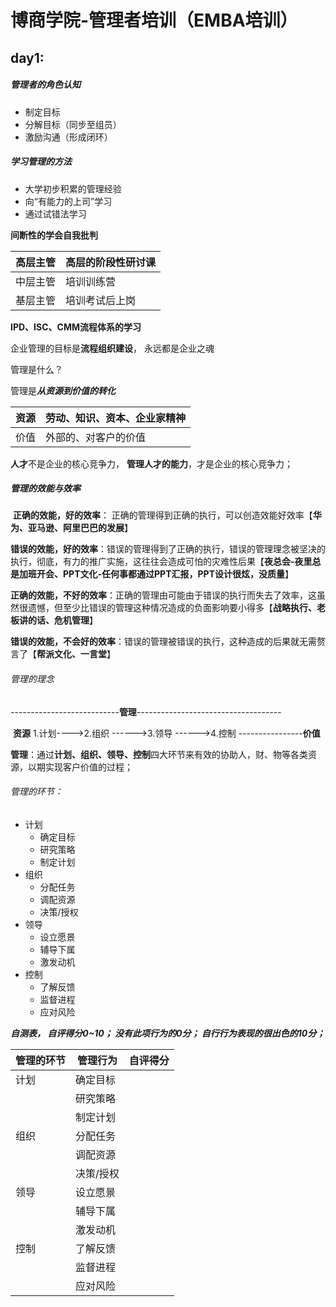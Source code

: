 # 博商学院-管理者培训（EMBA培训）

## day1:

#####   管理者的角色认知

- 制定目标
- 分解目标（同步至组员）
- 激励沟通（形成闭环）



##### 学习管理的方法

* 大学初步积累的管理经验
* 向“有能力的上司”学习
* 通过试错法学习



**间断性的学会自我批判**

| 高层主管 | 高层的阶段性研讨课 |
| -------- | :----------------- |
| 中层主管 | 培训训练营         |
| 基层主管 | 培训考试后上岗     |



**IPD、ISC、CMM流程体系的学习**



企业管理的目标是**流程组织建设**， 永远都是企业之魂



管理是什么？ 

管理是***从资源到价值的转化***

| 资源 | 劳动、知识、资本、企业家精神 |
| ---- | ---------------------------- |
| 价值 | 外部的、对客户的价值         |



**人才**不是企业的核心竞争力， **管理人才的能力**，才是企业的核心竞争力；



##### 管理的效能与效率

​	**正确的效能，好的效率**： 正确的管理得到正确的执行，可以创造效能好效率【**华为、亚马逊、阿里巴巴的发展**】

​	**错误的效能，好的效率**：错误的管理得到了正确的执行，错误的管理理念被坚决的执行，彻底，有力的推广实施，这往往会造成可怕的灾难性后果【**夜总会-夜里总是加班开会、PPT文化-任何事都通过PPT汇报，PPT设计很炫，没质量**】

**正确的效能，不好的效率**：正确的管理由可能由于错误的执行而失去了效率，这虽然很遗憾，但至少比错误的管理这种情况造成的负面影响要小得多【**战略执行、老板讲的话、危机管理**】

**错误的效能，不会好的效率**：错误的管理被错误的执行，这种造成的后果就无需赘言了【**帮派文化、一言堂**】



###### 管理的理念

​						---------------------------**管理**------------------------------------						

​		**资源**		1.计划---->2.组织 ------>3.领导 ------>4.控制             ----------------**价值**



​	**管理**：通过**计划、组织、领导、控制**四大环节来有效的协助人，财、物等各类资源，以期实现客户价值的过程；



###### 管理的环节：

- 计划
  - 确定目标
  - 研究策略
  - 制定计划
- 组织
  - 分配任务
  - 调配资源
  - 决策/授权
- 领导
  - 设立愿景
  - 辅导下属
  - 激发动机
- 控制
  - 了解反馈
  - 监督进程
  - 应对风险



***自测表， 自评得分0~10； 没有此项行为的0分； 自行行为表现的很出色的10分；***

| 管理的环节 | 管理行为  | 自评得分 |
| ---------- | --------- | -------- |
| 计划       | 确定目标  |          |
|            | 研究策略  |          |
|            | 制定计划  |          |
| 组织       | 分配任务  |          |
|            | 调配资源  |          |
|            | 决策/授权 |          |
| 领导       | 设立愿景  |          |
|            | 辅导下属  |          |
|            | 激发动机  |          |
| 控制       | 了解反馈  |          |
|            | 监督进程  |          |
|            | 应对风险  |          |



